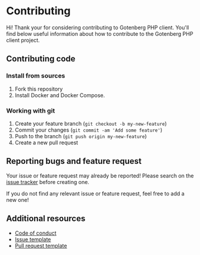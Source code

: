 # Contributing

Hi! Thank your for considering contributing to Gotenberg PHP client. You'll
find below useful information about how to contribute to the Gotenberg PHP client project.

## Contributing code

### Install from sources

1. Fork this repository
2. Install Docker and Docker Compose.

### Working with git

1. Create your feature branch (`git checkout -b my-new-feature`)
2. Commit your changes (`git commit -am 'Add some feature'`)
3. Push to the branch (`git push origin my-new-feature`)
4. Create a new pull request

## Reporting bugs and feature request

Your issue or feature request may already be reported!
Please search on the [issue tracker](../../../issues) before creating one.

If you do not find any relevant issue or feature request, feel free to
add a new one!

## Additional resources

* [Code of conduct](CODE_OF_CONDUCT.md)
* [Issue template](ISSUE_TEMPLATE.md)
* [Pull request template](PULL_REQUEST_TEMPLATE.md)